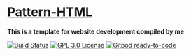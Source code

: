 <div>
  <h1><a href="https://github.com/Huinko/pattern-HTML">Pattern-HTML</a></h1>
  <strong>
     This is a template for website development compiled by me
  </strong>
  <p>
   
</div>

<!-- prettier-ignore-start -->
[![Build Status][build-badge]][build]
[![GPL 3.0 License][license-badge]][license]
[![Gitpod ready-to-code][gitpod-badge]](https://github.com/Huinko/pattern-HTML)
<!-- prettier-ignore-end -->

<!-- prettier-ignore-start -->
[build-badge]: https://img.shields.io/github/workflow/status/Huinko/pattern-HTML/validate/main?logo=github&style=flat-square
[build]: https://github.com/Huinko/pattern-HTML/actions?query=workflow%3Avalidate
[license-badge]: https://img.shields.io/badge/license-GPL%203.0%20License-blue.svg?style=flat-square
[license]: https://github.com/Huinko/pattern-HTML/blob/main/LICENSE
[coc-badge]: https://img.shields.io/badge/code%20of-conduct-ff69b4.svg?style=flat-square
[gitpod-badge]: https://img.shields.io/badge/Gitpod-ready--to--code-908a85?logo=gitpod
<!-- prettier-ignore-end -->
